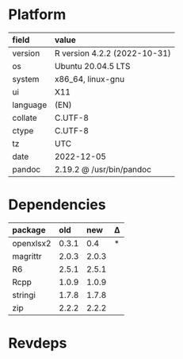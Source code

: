# Platform

|field    |value                        |
|:--------|:----------------------------|
|version  |R version 4.2.2 (2022-10-31) |
|os       |Ubuntu 20.04.5 LTS           |
|system   |x86_64, linux-gnu            |
|ui       |X11                          |
|language |(EN)                         |
|collate  |C.UTF-8                      |
|ctype    |C.UTF-8                      |
|tz       |UTC                          |
|date     |2022-12-05                   |
|pandoc   |2.19.2 @ /usr/bin/pandoc     |

# Dependencies

|package   |old   |new   |Δ  |
|:---------|:-----|:-----|:--|
|openxlsx2 |0.3.1 |0.4   |*  |
|magrittr  |2.0.3 |2.0.3 |   |
|R6        |2.5.1 |2.5.1 |   |
|Rcpp      |1.0.9 |1.0.9 |   |
|stringi   |1.7.8 |1.7.8 |   |
|zip       |2.2.2 |2.2.2 |   |

# Revdeps

